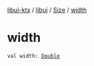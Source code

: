 [libui-ktx](../../index.md) / [libui](../index.md) / [Size](index.md) / [width](./width.md)

# width

`val width: `[`Double`](https://kotlinlang.org/api/latest/jvm/stdlib/kotlin/-double/index.html)